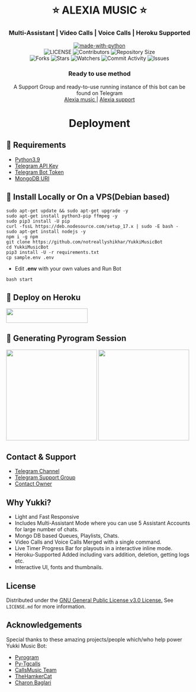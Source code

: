 <h1 align= center><b>⭐️ ALEXIA MUSIC ⭐️</b></h1>
<h3 align = center> Multi-Assistant | Video Calls | Voice Calls | Heroku Supported</h3>

<p align="center">
<a href="https://python.org"><img src="http://forthebadge.com/images/badges/made-with-python.svg" alt="made-with-python"></a>
<br>
    <img src="https://img.shields.io/github/license/Sumans11/yukkimusic?style=for-the-badge" alt="LICENSE">
    <img src="https://img.shields.io/github/contributors/Sumans11/yukkimusic?style=for-the-badge" alt="Contributors">
    <img src="https://img.shields.io/github/repo-size/Sumans11/yukkimusic?style=for-the-badge" alt="Repository Size"> <br>
    <img src="https://img.shields.io/github/forks/Sumans11/yukkimusic?style=for-the-badge" alt="Forks">
    <img src="https://img.shields.io/github/stars/Sumans11/yukkimusic?style=for-the-badge" alt="Stars">
    <img src="https://img.shields.io/github/watchers/Sumans11/yukkimusic?style=for-the-badge" alt="Watchers">
    <img src="https://img.shields.io/github/commit-activity/w/Sumans11/yukkimuisc?style=for-the-badge" alt="Commit Activity">
    <img src="https://img.shields.io/github/issues/Sumans11/yukkimusic?style=for-the-badge" alt="Issues">
</p>

<h3 align="center">
    Ready to use method
</h3>

<p align="center">
    A Support Group and ready-to-use running instance of this bot can be found on Telegram <br>
    <a href="https://t.me/Alexia_yoo_music_bot"> Alexia music </a> |
    <a href="https://t.me/ALEXIA_SUPPORT"> Alexia support </a>
</p>
    
<h1 align="center">
   Deployment
</h1>

## 🔗 Requirements

- [Python3.9](https://www.python.org/downloads/release/python-390/)
- [Telegram API Key](https://docs.pyrogram.org/intro/setup#api-keys)
- [Telegram Bot Token](https://t.me/botfather)
- [MongoDB URI](https://telegra.ph/How-To-get-Mongodb-URI-04-06)


## 🔗 Install Locally or On a VPS(Debian based)

```console
sudo apt-get update && sudo apt-get upgrade -y
sudo apt-get install python3-pip ffmpeg -y
sudo pip3 install -U pip
curl -fssL https://deb.nodesource.com/setup_17.x | sudo -E bash -
sudo apt-get install nodejs -y
npm i -g npm
git clone https://github.com/notreallyshikhar/YukkiMusicBot
cd YukkiMusicBot
pip3 install -U -r requirements.txt
cp sample.env .env
```

- Edit <b>.env</b> with your own values and Run Bot

```console
bash start
```

## 🔗 Deploy on Heroku
<p align="left"><a href="https://heroku.com/deploy?template=https://github.com/Sumans11/yukkimusic"> <img src="https://img.shields.io/badge/Deploy%20To%20Heroku-yellow?style=for-the-badge&logo=heroku" width="220" height="38.45"/></a></p>

## 🔗 Generating Pyrogram Session
<p>
<a href="https://replit.com/@AaravxD/PyroStringSession#main.py"><img src="https://img.shields.io/badge/Generate%20On%20Repl-blueviolet?style=for-the-badge&logo=appveyor" width="245""/></a>
<a href="https://t.me/YukkiStringBot"><img src="https://img.shields.io/badge/TG%20String%20Gen%20Bot-blueviolet?style=for-the-badge&logo=appveyor" width="245""/></a></p>

## Contact & Support


- [Telegram Channel](https://t.me/ALEXIA_UPDATE")
- [Telegram Support Group](https://t.me/ALEXIA_SUPPORT)
- [Contact Owner](https://t.me/Saur12p)

## Why Yukki?
    
- Light and Fast Responsive
- Includes Multi-Assistant Mode where you can use 5 Assistant Accounts for large number of chats.
- Mongo DB based Queues, Playlists, Chats.
- Video Calls and Voice Calls Merged with a single command.
- Live Timer Progress Bar for playouts in a interactive inline mode.
- Heroku-Supported Added including vars addition, deletion, getting logs etc.
- Interactive UI, fonts and thumbnails.

## License

Distributed under the [GNU General Public License v3.0 License.](https://github.com/notreallyshikhar/YukkiMusicBot/blob/main/LICENSE) See `LICENSE.md` for more information.

## Acknowledgements

Special thanks to these amazing projects/people which/who help power Yukki Music Bot:

- [Pyrogram](https://github.com/pyrogram/pyrogram)
- [Py-Tgcalls](https://github.com/pytgcalls/pytgcalls)
- [CallsMusic Team](https://github.com/Callsmusic)
- [TheHamkerCat](https://github.com/TheHamkerCat)
- [Charon Baglari](https://github.com/XCBv021)
